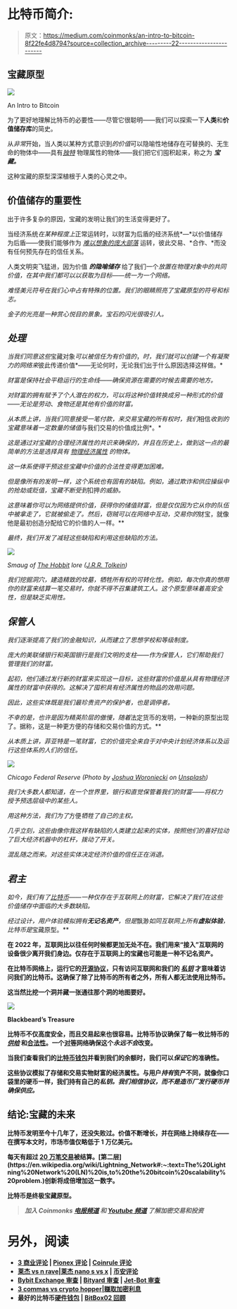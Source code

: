 # 比特币简介:

> 原文：<https://medium.com/coinmonks/an-intro-to-bitcoin-8f22fe4d8794?source=collection_archive---------22----------------------->

## 宝藏原型

![](img/03dfcd3a98bde464dbd198801ae3d2d0.png)

An Intro to Bitcoin

为了更好地理解比特币的必要性——尽管它很聪明——我们可以探索一下**人类**和**价值储存库**的简史。

从*非常*开始，当人类以某种方式意识到*的价值*可以隐喻性地储存在可替换的、无生命的物体中——具有[*独特*](https://en.wikipedia.org/wiki/Money) 物理属性的物体——我们把它们囤积起来，称之为 ***宝藏。***

这种宝藏的原型深深植根于人类的心灵之中。

## 价值储存的重要性

出于许多复杂的原因，宝藏的发明让我们的生活变得更好了。

当经济系统*在某种程度上*正常运转时，以财富为后盾的经济系统*—*以价值储存为后盾——使我们能够作为 [*难以想象的庞大部落*](https://en.wikipedia.org/wiki/United_States) 运转，彼此交易、*合作、*而没有任何预先存在的信任关系。

人类文明突飞猛进，因为价值 ***的隐喻储存*** 给了我们一个*放置在物理对象中的共同价值，在其中我们都可以以获取为目标——统一为一个网络。*

*难怪美元符号在我们心中占有特殊的位置。我们的眼睛照亮了宝藏原型的符号和标志。*

*金子的光亮是一种赏心悦目的景象。宝石的闪光很吸引人。*

## *处理*

*当我们同意这些*宝藏对象*可以被信任为有价值的*，*时，我们就可以创建一个有凝聚力的网络来*彼此传递价值*——无论何时，无论我们出于什么原因选择这样做。*

*财富是保持社会平稳运行的生命线——确保资源在需要的时候去需要的地方。*

*对财富的拥有赋予了个人潜在的权力，可以将这种价值转换成另一种形式的价值——无论是劳动、食物还是其他有价值的财富。*

*从本质上讲，当我们同意接受一笔付款，来交易宝藏的所有权时，我们*相信*收到的宝藏意味着一定数量的储值*与我们交易的价值成比例*。*

*这是通过对宝藏的合理经济属性的共识来确保的，并且在历史上，做到这一点的最简单的方法是选择具有 [*物理经济属性*](https://www.goldmoney.com/research/goldmoney-insights/golds-natural-monetary-properties) *的物体。**

*这一体系使得干预这些宝藏中价值的合法性变得更加困难。*

*但是像所有的发明一样，这个系统也有固有的缺陷。例如，通过欺诈和供应操纵中的抢劫或贬值，宝藏不断受到*扣押*的威胁。*

*这意味着你可以为网络提供价值，获得你的储值财富，但是仅仅因为它从你的队伍中被拿走了，它就被偷走了。然后，窃贼可以在网络中互动，交易你的*财宝，就像他是最初创造分配给它的价值的人一样。**

*最终，我们开发了减轻这些缺陷和利用这些缺陷的方法。*

*![](img/4a70c6127c0c1dd98c6f4f660460911e.png)*

*Smaug of [The Hobbit](https://en.wikipedia.org/wiki/The_Hobbit) lore ([J.R.R. Tolkein](https://www.tolkienestate.com/))*

*我们挖掘洞穴，建造精致的坟墓，牺牲所有权的可转化性。例如，每次你真的想用你的财富来结算一笔交易时，你就不得不召集建筑工人。这个原型意味着高安全性，但是缺乏实用性。*

## *保管人*

*我们逐渐提高了我们的金融知识，从而建立了思想学校和等级制度。*

*庞大的美联储银行和英国银行是我们文明的支柱——作为保管人，它们帮助我们管理我们的财富。*

*起初，他们通过发行新的财富来实现这一目标，这些财富的价值是从具有物理经济属性的财富中获得的。这解决了囤积具有经济属性的物品的效用问题。*

*因此，这些实体既是我们最珍贵资产的保护者，也是调停者。*

*不幸的是，也许是因为精英阶层的傲慢，随着*法定货币的发明，一种新的原型出现了。据称，这是一种更方便的存储和交易价值的方式。**

*从本质上讲，菲亚特是一笔财富，它的价值完全来自于对中央计划经济体系以及运行这些体系的人们的信任。*

*![](img/3a720001e36afca4ebb79704ae06df2a.png)*

*Chicago Federal Reserve (Photo by [Joshua Woroniecki](https://unsplash.com/@joshua_j_woroniecki?utm_source=unsplash&utm_medium=referral&utm_content=creditCopyText) on [Unsplash](https://unsplash.com/s/photos/federal-reserve-bank?utm_source=unsplash&utm_medium=referral&utm_content=creditCopyText))*

*我们大多数人都知道，在一个世界里，银行和直觉保管着我们的财富——将权力授予预选层级中的某些人。*

*用这种方法，我们为了*方便*牺牲了自己的主权。*

*几乎立刻，这些由像你我这样有缺陷的人类建立起来的实体，按照他们的喜好拉动了巨大经济机器中的杠杆，拨动了开关。*

*混乱随之而来。对这些实体决定经济价值的信任正在消退。*

## *君主*

*如今，我们有了[比特币](http://bitcoin.org)——一种仅存在于互联网上的财富，它解决了我们在这些价值储存中面临的大多数缺陷。*

*经过设计，*用户体验*模拟拥有**无记名资产**，但是*飘渺*如同互联网上所有**虚拟体验**，比特币是*宝藏原型。**

**在 2022 年，互联网比以往任何时候都更加无处不在。我们用来“接入”互联网的设备很少离开我们身边。仅存在于互联网上的宝藏也可能是一种不记名资产。**

**在比特币网络上，运行它的[开源协议](https://en.bitcoin.it/wiki/Protocol_documentation)，只有访问互联网和我们的 [*私钥*](https://en.wikipedia.org/wiki/Elliptic_Curve_Digital_Signature_Algorithm) 才意味着访问我们的比特币。这确保了除了比特币的所有者之外，所有人都无法使用比特币。**

**这当然比挖一个洞并藏一张通往那个洞的地图要好。**

**![](img/2f58347deb7deb7644da56e38860640a.png)**

**Blackbeard’s Treasure**

**比特币不仅高度安全，而且交易起来也很容易。比特币协议确保了每一枚比特币的 [*供给*](https://en.bitcoin.it/wiki/Controlled_supply) 和[合法性](https://en.wikipedia.org/wiki/Proof_of_work)。一个[对等](https://developer.bitcoin.org/devguide/p2p_network.html)网络确保这个*永远不会*改变。**

**当我们查看我们的[比特币钱包](https://en.wikipedia.org/wiki/Cryptocurrency_wallet)并看到我们的余额时，我们可以*保证*它的准确性。**

**这些协议模拟了存储和交易实物财富的经济属性。与用户*持有*资产不同，就像你口袋里的硬币一样，我们持有自己的*私钥。我们相信协议，而不是造币厂发行硬币并确保供应。***

## **结论:宝藏的未来**

**比特币发明至今十几年了，还没失败过。价值不断增长，并在网络上持续存在——在撰写本文时，市场市值仅略低于 1 万亿美元。**

**每天有超过 [20 万笔交易](https://ycharts.com/indicators/bitcoin_transactions_per_day#:~:text=Bitcoin%20Transactions%20Per%20Day%20is,8.92%25%20from%20one%20year%20ago.)被结算。[第二层](https://en.wikipedia.org/wiki/Lightning_Network#:~:text=The%20Lightning%20Network%20(LN)%20is,to%20the%20bitcoin%20scalability%20problem.)创新将成倍增加这一数字。**

**比特币是终极宝藏原型。**

> ***加入 Coinmonks* [*电报频道*](https://t.me/coincodecap) *和* [*Youtube 频道*](https://www.youtube.com/c/coinmonks/videos) *了解加密交易和投资***

# **另外，阅读**

*   **[3 商业评论](/coinmonks/3commas-review-an-excellent-crypto-trading-bot-2020-1313a58bec92) | [Pionex 评论](https://coincodecap.com/pionex-review-exchange-with-crypto-trading-bot) | [Coinrule 评论](/coinmonks/coinrule-review-2021-a-beginner-friendly-crypto-trading-bot-daf0504848ba)**
*   **[莱杰 vs n rave](/coinmonks/ledger-vs-ngrave-zero-7e40f0c1d694)|[莱杰 nano s vs x](/coinmonks/ledger-nano-s-vs-x-battery-hardware-price-storage-59a6663fe3b0) | [币安评论](/coinmonks/binance-review-ee10d3bf3b6e)**
*   **[Bybit Exchange 审查](/coinmonks/bybit-exchange-review-dbd570019b71) | [Bityard 审查](https://coincodecap.com/bityard-reivew) | [Jet-Bot 审查](https://coincodecap.com/jet-bot-review)**
*   **[3 commas vs crypto hopper](/coinmonks/3commas-vs-pionex-vs-cryptohopper-best-crypto-bot-6a98d2baa203)|[赚取加密利息](/coinmonks/earn-crypto-interest-b10b810fdda3)**
*   **最好的比特币[硬件钱包](/coinmonks/hardware-wallets-dfa1211730c6) | [BitBox02 回顾](/coinmonks/bitbox02-review-your-swiss-bitcoin-hardware-wallet-c36c88fff29)**
